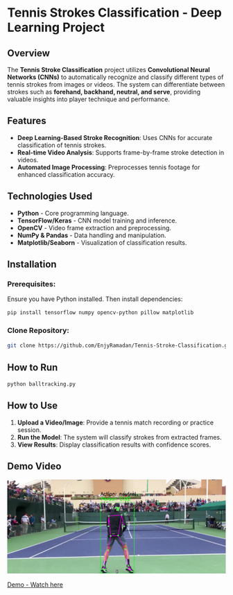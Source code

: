 
# **Tennis Strokes Classification - Deep Learning Project**

## **Overview**

The **Tennis Stroke Classification** project utilizes **Convolutional Neural Networks (CNNs)** to automatically recognize and classify different types of tennis strokes from images or videos. The system can differentiate between strokes such as **forehand, backhand, neutral, and serve**, providing valuable insights into player technique and performance.

## **Features**

- **Deep Learning-Based Stroke Recognition**: Uses CNNs for accurate classification of tennis strokes.
- **Real-time Video Analysis**: Supports frame-by-frame stroke detection in videos.
- **Automated Image Processing**: Preprocesses tennis footage for enhanced classification accuracy.


## **Technologies Used**

- **Python** - Core programming language.
- **TensorFlow/Keras** - CNN model training and inference.
- **OpenCV** - Video frame extraction and preprocessing.
- **NumPy & Pandas** - Data handling and manipulation.
- **Matplotlib/Seaborn** - Visualization of classification results.

## **Installation**

### **Prerequisites:**

Ensure you have Python installed. Then install dependencies:

```bash
pip install tensorflow numpy opencv-python pillow matplotlib
```

### **Clone Repository:**

```bash
git clone https://github.com/EnjyRamadan/Tennis-Stroke-Classification.git

```

## **How to Run**

```bash
python balltracking.py
```

## **How to Use**

1. **Upload a Video/Image**: Provide a tennis match recording or practice session.
2. **Run the Model**: The system will classify strokes from extracted frames.
3. **View Results**: Display classification results with confidence scores.

## Demo Video

![App Interface](Screenshot.png)

[Demo - Watch here](https://drive.google.com/file/d/1ucBH6bKEkXVYGXF7tx8XTAtf4wSE10R1/view?usp=sharing)








